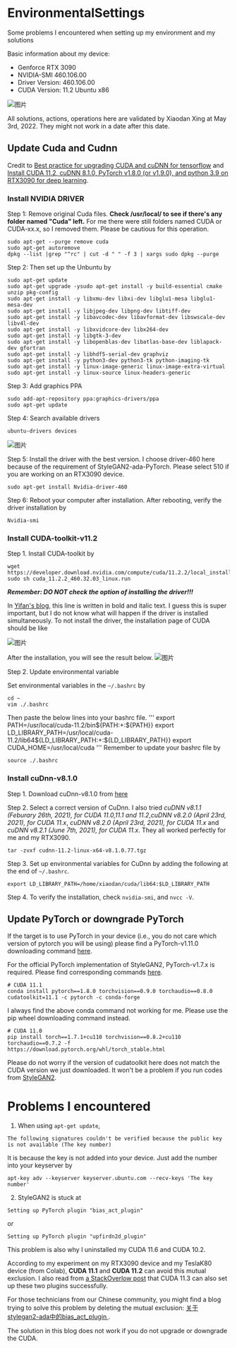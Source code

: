 # EnvironmentalSettings
Some problems I encountered when setting up my environment and my solutions

Basic information about my device: 
* Genforce RTX 3090 
* NVIDIA-SMI 460.106.00  
* Driver Version: 460.106.00   
* CUDA Version: 11.2  Ubuntu x86

![图片](https://user-images.githubusercontent.com/30890745/166502799-6de7cb43-cab1-4638-b224-08be32758f8f.png)

All solutions, actions, operations here are validated by Xiaodan Xing at May 3rd, 2022. They might not work in a date after this date. 


## Update Cuda and Cudnn
Credit to [Best practice for upgrading CUDA and cuDNN for tensorflow](https://stackoverflow.com/questions/50213021/best-practice-for-upgrading-cuda-and-cudnn-for-tensorflow) and [Install CUDA 11.2, cuDNN 8.1.0, PyTorch v1.8.0 (or v1.9.0), and python 3.9 on RTX3090 for deep learning](https://medium.com/analytics-vidhya/install-cuda-11-2-cudnn-8-1-0-and-python-3-9-on-rtx3090-for-deep-learning-fcf96c95f7a1).

### Install NVIDIA DRIVER

Step 1: Remove original Cuda files. **Check /usr/local/ to see if there's any folder named "Cuda" left.** For me there were still folders named CUDA or CUDA-xx.x, so I removed them. Please be cautious for this operation. 

```
sudo apt-get --purge remove cuda
sudo apt-get autoremove
dpkg --list |grep "^rc" | cut -d " " -f 3 | xargs sudo dpkg --purge
```

Step 2: Then set up the Unbuntu by

```
sudo apt-get update
sudo apt-get upgrade -ysudo apt-get install -y build-essential cmake unzip pkg-config
sudo apt-get install -y libxmu-dev libxi-dev libglu1-mesa libglu1-mesa-dev
sudo apt-get install -y libjpeg-dev libpng-dev libtiff-dev
sudo apt-get install -y libavcodec-dev libavformat-dev libswscale-dev libv4l-dev
sudo apt-get install -y libxvidcore-dev libx264-dev
sudo apt-get install -y libgtk-3-dev
sudo apt-get install -y libopenblas-dev libatlas-base-dev liblapack-dev gfortran
sudo apt-get install -y libhdf5-serial-dev graphviz
sudo apt-get install -y python3-dev python3-tk python-imaging-tk
sudo apt-get install -y linux-image-generic linux-image-extra-virtual
sudo apt-get install -y linux-source linux-headers-generic
```

Step 3: Add graphics PPA
```
sudo add-apt-repository ppa:graphics-drivers/ppa
sudo apt-get update
```

Step 4: Search available drivers
```
ubuntu-drivers devices
```
![图片](https://user-images.githubusercontent.com/30890745/166504728-1a30e940-f5b3-49cc-a7e6-7510e3743943.png)


Step 5: Install the driver with the best version. I choose driver-460 here because of the requirement of StyleGAN2-ada-PyTorch. Please select 510 if you are working on an RTX3090 device.
```
sudo apt-get install Nvidia-driver-460
```

Step 6: Reboot your computer after installation. After rebooting, verify the driver installation by

```
Nvidia-smi
```


### Install CUDA-toolkit-v11.2
Step 1. Install CUDA-toolkit by

```
wget https://developer.download.nvidia.com/compute/cuda/11.2.2/local_installers/cuda_11.2.2_460.32.03_linux.run
sudo sh cuda_11.2.2_460.32.03_linux.run
```

***Remember: DO NOT check the option of installing the driver!!!***

In [Yifan's blog](https://medium.com/analytics-vidhya/install-cuda-11-2-cudnn-8-1-0-and-python-3-9-on-rtx3090-for-deep-learning-fcf96c95f7a1), this line is written in bold and italic text. I guess this is super important, but I do not know what will happen if the driver is installed simultaneously. To not install the driver, the installation page of CUDA should be like

![图片](https://user-images.githubusercontent.com/30890745/166521580-5262001d-ca62-4ad1-ba48-772688e53cfa.png)

After the installation, you will see the result below.
![图片](https://user-images.githubusercontent.com/30890745/166521626-06dd5009-dc95-475c-a152-cc2832460ede.png)

Step 2. Update environmental variable

Set environmental variables in the `~/.bashrc` by
```
cd ~
vim ./.bashrc
```
Then paste the below lines into your bashrc file. 
'''
export PATH=/usr/local/cuda-11.2/bin${PATH:+:${PATH}}
export LD_LIBRARY_PATH=/usr/local/cuda-11.2/lib64${LD_LIBRARY_PATH:+:${LD_LIBRARY_PATH}}
export CUDA_HOME=/usr/local/cuda
'''
Remember to update your bashrc file by
```
source ./.bashrc
```

### Install cuDnn-v8.1.0

Step 1. Download cuDnn-v8.1.0 from [here](https://developer.nvidia.com/rdp/cudnn-archive)

Step 2. Select a correct version of CuDnn. I also tried *cuDNN v8.1.1 (Feburary 26th, 2021), for CUDA 11.0,11.1 and 11.2*,*cuDNN v8.2.0 (April 23rd, 2021), for CUDA 11.x*, *cuDNN v8.2.0 (April 23rd, 2021), for CUDA 11.x* and *cuDNN v8.2.1 (June 7th, 2021), for CUDA 11.x*. They all worked perfectly for me and my RTX3090.

```
tar -zvxf cudnn-11.2-linux-x64-v8.1.0.77.tgz
```

Step 3. Set up environmental variables for CuDnn by adding the following at the end of `~/.bashrc`.

```
export LD_LIBRARY_PATH=/home/xiaodan/cuda/lib64:$LD_LIBRARY_PATH
```

Step 4. To verify the installation, check `nvidia-smi`, and `nvcc -V`.

## Update PyTorch or downgrade PyTorch
If the target is to use PyTorch in your device (i.e., you do not care which version of pytorch you will be using) please find a PyTorch-v1.11.0 downloading command [here](https://pytorch.org/get-started/locally/).

For the official PyTorch implementation of StyleGAN2, PyTorch-v1.7.x is required. Please find corresponding commands [here](https://pytorch.org/get-started/previous-versions/). 

```
# CUDA 11.1
conda install pytorch==1.8.0 torchvision==0.9.0 torchaudio==0.8.0 cudatoolkit=11.1 -c pytorch -c conda-forge
```

I always find the above conda command not working for me. Please use the pip wheel downloading command instead.

```
# CUDA 11.0
pip install torch==1.7.1+cu110 torchvision==0.8.2+cu110 torchaudio==0.7.2 -f https://download.pytorch.org/whl/torch_stable.html
```
Please do not worry if the version of cudatoolkit here does not match the CUDA version we just downloaded. It won't be a problem if you run codes from [StyleGAN2](https://github.com/NVlabs/stylegan2-ada-pytorch).




# Problems I encountered

1. When using `apt-get update`, 
```
The following signatures couldn't be verified because the public key is not available (The key number)
```
It is because the key is not added into your device. Just add the number into your keyserver by 
```
apt-key adv --keyserver keyserver.ubuntu.com --recv-keys 'The key number'
```

2. StyleGAN2 is stuck at
```
Setting up PyTorch plugin "bias_act_plugin"
```
or 
```
Setting up PyTorch plugin "upfirdn2d_plugin"
```

This problem is also why I uninstalled my CUDA 11.6 and CUDA 10.2. 

According to my experiment on my RTX3090 device and my TeslaK80 device (from Colab), **CUDA 11.1** and **CUDA 11.2** can avoid this mutual exclusion. I also read from [a StackOverlow post](https://stackoverflow.com/questions/70858681/stylegan2-ada-pytorch-environment) that CUDA 11.3 can also set up these two plugins successfully. 


For those technicians from our Chinese community, you might find a blog trying to solve this problem by deleting the mutual exclusion: [
关于stylegan2-ada中的bias_act_plugin
](https://blog.csdn.net/weixin_44180836/article/details/119615131). 

The solution in this blog does not work if you do not upgrade or downgrade the CUDA. 










